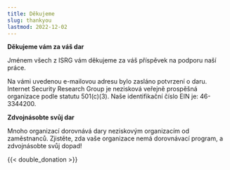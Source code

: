 ```yaml
---
title: Děkujeme
slug: thankyou
lastmod: 2022-12-02
---
```


  <div class="container">
    <p><strong>Děkujeme vám za váš dar</strong></p>
    <p>Jménem všech z ISRG vám děkujeme za váš příspěvek na podporu naší práce.</p>
    <p>Na vámi uvedenou e-mailovou adresu bylo zasláno potvrzení o daru. Internet Security Research Group je nezisková veřejně prospěšná organizace podle statutu 501(c)(3). Naše identifikační číslo EIN je: 46-3344200.</p>
    <p class="pt-2"><strong>Zdvojnásobte svůj dar</strong></p>
    <p>Mnoho organizací dorovnává dary neziskovým organizacím od zaměstnanců. Zjistěte, zda vaše organizace nemá dorovnávací program, a zdvojnásobte svůj dopad!</p>
    <div class="pt-2">
      {{< double_donation >}}
    </div>
  </div>
